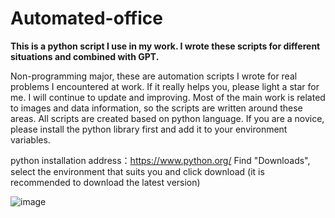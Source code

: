 # Automated-office

**This is a python script I use in my work. I wrote these scripts for different situations and combined with GPT.**

Non-programming major, these are automation scripts I wrote for real problems I encountered at work. If it really helps you, please light a star for me. I will continue to update and improving.
Most of the main work is related to images and data information, so the scripts are written around these areas.
All scripts are created based on python language. If you are a novice, please install the python library first and add it to your environment variables. 

python installation address：https://www.python.org/
Find "Downloads", select the environment that suits you and click download (it is recommended to download the latest version)

![image](https://github.com/AresWei/Automated-office/assets/87894592/faffc46a-9eb2-4370-9fe3-d8cbe2a16533)

